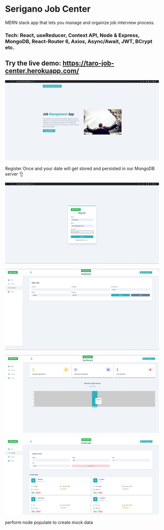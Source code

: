 
# Serigano Job Center

MERN stack app that lets you manage and organize job interview process.

### Tech: React, useReducer, Context API, Node & Express, MongoDB, React-Router 6, Axios, Async/Await, JWT, BCrypt etc.

## Try the live demo: https://taro-job-center.herokuapp.com/


![alt text](https://github.com/taroserigano/mern-serigano-job-management-app_/blob/main/pics/1.jpg)

Register Once and your date will get stored and persisted in our MongoDB server 👌

![alt text](https://github.com/taroserigano/mern-serigano-job-management-app_/blob/main/pics/2.jpg)

![alt text](https://github.com/taroserigano/mern-serigano-job-management-app_/blob/main/pics/3.jpg)

![alt text](https://github.com/taroserigano/mern-serigano-job-management-app_/blob/main/pics/4.jpg)

![alt text](https://github.com/taroserigano/mern-serigano-job-management-app_/blob/main/pics/5.jpg)

perform node populate to create mock data
